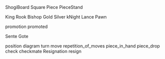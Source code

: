 ShogiBoard
Square
Piece
PieceStand

King
Rook
Bishop
Gold
Silver
kNight
Lance
Pawn

promotion
promoted

Sente
Gote

position
diagram
turn
move
repetition_of_moves
piece_in_hand
piece_drop
check
checkmate
Resignation
resign

